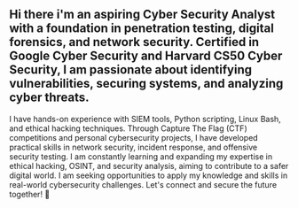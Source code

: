 ## Hi there i'm an aspiring Cyber Security Analyst with a foundation in penetration testing, digital forensics, and network security. Certified in Google Cyber Security and Harvard CS50 Cyber Security, I am passionate about identifying vulnerabilities, securing systems, and analyzing cyber threats.
I have hands-on experience with SIEM tools, Python scripting, Linux Bash, and ethical hacking techniques. Through Capture The Flag (CTF) competitions and personal cybersecurity projects, I have developed practical skills in network security, incident response, and offensive security testing.
I am constantly learning and expanding my expertise in ethical hacking, OSINT, and security analysis, aiming to contribute to a safer digital world. I am seeking opportunities to apply my knowledge and skills in real-world cybersecurity challenges.
Let's connect and secure the future together! 👋

<!--
**Wendyiida/Wendyiida** is a ✨ _special_ ✨ repository because its `README.md` (this file) appears on your GitHub profile.

Here are some ideas to get you started:

- 🔭 I’m currently working on ...
- 🌱 I’m currently learning ...
- 👯 I’m looking to collaborate on ...
- 🤔 I’m looking for help with ...
- 💬 Ask me about ...
- 📫 How to reach me: ...
- 😄 Pronouns: ...
- ⚡ Fun fact: ...
-->
